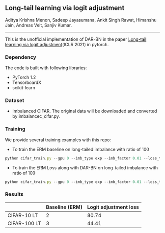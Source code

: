 ## Long-tail learning via logit adjustment

Aditya Krishna Menon, Sadeep Jayasumana, Ankit Singh Rawat, Himanshu Jain, Andreas Veit, Sanjiv Kumar. 

------

This is the unofficial implementation of DAR-BN in the paper [Long-tail learning via logit adjustment](https://arxiv.org/abs/2007.07314)(ICLR 2021) in pytorch.

### Dependency

The code is built with following libraries:

- PyTorch 1.2
- TensorboardX
- scikit-learn


### Dataset

- Imbalanced CIFAR. The original data will be downloaded and converted by imbalancec_cifar.py.


### Training 

We provide several training examples with this repo:
- To train the ERM baseline on long-tailed imbalance with ratio of 100

```javascript
python cifar_train.py --gpu 0 --imb_type exp --imb_factor 0.01 --loss_type CE --train_rule None
```

- To train the ERM Loss along with DAR-BN on long-tailed imbalance with ratio of 100
```javascript
python cifar_train.py --gpu 0 --imb_type exp --imb_factor 0.01 --loss_type CE --train_rule DAR-BN
```

### Results
 | |Baseline (ERM) | Logit adjustment loss |
 | ------------- | ------------- |------------- |
 |CIFAR-10 LT | 2 | 80.74 |
 |CIFAR-100 LT| 3 | 44.41 |
